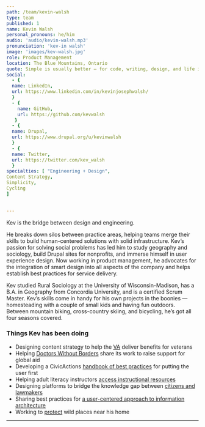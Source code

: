 ```yaml
---
path: /team/kevin-walsh
type: team
published: 1
name: Kevin Walsh
personal_pronouns: he/him
audio: 'audio/kevin-walsh.mp3'
pronunciation: 'kev-in walsh'
image: 'images/kev-walsh.jpg'
role: Product Management
location: The Blue Mountains, Ontario
quote: Simple is usually better — for code, writing, design, and life in general.
social: 
  - {
  name: LinkedIn,
  url: https://www.linkedin.com/in/kevinjosephwalsh/
  }
  - {
    name: GitHub,
    url: https://github.com/kevwalsh
   }
  - {
  name: Drupal,
  url: https://www.drupal.org/u/kevinwalsh
  }
  - {
  name: Twitter,
  url: https://twitter.com/kev_walsh
  }
specialties: [ "Engineering + Design",
Content Strategy,
Simplicity,
Cycling
]

  
---
```


Kev is the bridge between design and engineering.

He breaks down silos between practice areas, helping teams merge their skills to build human-centered solutions with solid infrastructure. Kev’s passion for solving social problems has led him to study geography and sociology, build Drupal sites for nonprofits, and immerse himself in user experience design. Now working in product management, he advocates for the integration of smart design into all aspects of the company and helps establish best practices for service delivery.

Kev studied Rural Sociology at the University of Wisconsin-Madison, has a B.A. in Geography from Concordia University, and is a certified Scrum Master. Kev’s skills come in handy for his own projects in the boonies — homesteading with a couple of small kids and having fun outdoors. Between mountain biking, cross-country skiing, and bicycling, he’s got all four seasons covered.




### Things Kev has been doing
* Designing content strategy to help the [VA](https://civicactions.com/case-study/va-cms-modernization) deliver benefits for veterans
* Helping [Doctors Without Borders](https://civicactions.com/case-study/msf) share its work to raise support for global aid 
* Developing a CivicActions [handbook of best practices](https://handbook.civicactions.com/en/latest/10-ux/services/README/) for putting the user first
* Helping adult literacy instructors [access instructional resources](https://lincs.ed.gov/programs/studentachievementinreading)
* Designing platforms to bridge the knowledge gap between [citizens and lawmakers](https://civicactions.com/case-study/digital-democracy)
* Sharing best practices for [a user-centered approach to information architecture](https://www.drupalgovcon.org/2018/program/sessions/component-driven-content-strategy-deagov-and-doctorswithoutbordersorg)
* Working to [protect](http://www.kolaporetrails.org/) wild places near his home


-------------------------------
